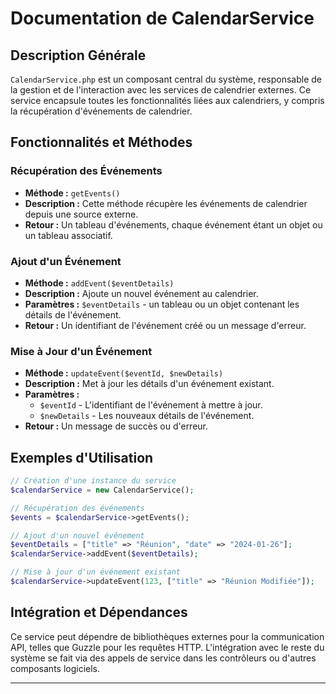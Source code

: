 
# Documentation de CalendarService

## Description Générale
`CalendarService.php` est un composant central du système, responsable de la gestion et de l'interaction avec les services de calendrier externes. Ce service encapsule toutes les fonctionnalités liées aux calendriers, y compris la récupération d'événements de calendrier.

## Fonctionnalités et Méthodes
### Récupération des Événements
- **Méthode :** `getEvents()`
- **Description :** Cette méthode récupère les événements de calendrier depuis une source externe.
- **Retour :** Un tableau d'événements, chaque événement étant un objet ou un tableau associatif.

### Ajout d'un Événement
- **Méthode :** `addEvent($eventDetails)`
- **Description :** Ajoute un nouvel événement au calendrier.
- **Paramètres :** `$eventDetails` - un tableau ou un objet contenant les détails de l'événement.
- **Retour :** Un identifiant de l'événement créé ou un message d'erreur.

### Mise à Jour d'un Événement
- **Méthode :** `updateEvent($eventId, $newDetails)`
- **Description :** Met à jour les détails d'un événement existant.
- **Paramètres :**
  - `$eventId` - L'identifiant de l'événement à mettre à jour.
  - `$newDetails` - Les nouveaux détails de l'événement.
- **Retour :** Un message de succès ou d'erreur.

## Exemples d'Utilisation
```php
// Création d'une instance du service
$calendarService = new CalendarService();

// Récupération des événements
$events = $calendarService->getEvents();

// Ajout d'un nouvel événement
$eventDetails = ["title" => "Réunion", "date" => "2024-01-26"];
$calendarService->addEvent($eventDetails);

// Mise à jour d'un événement existant
$calendarService->updateEvent(123, ["title" => "Réunion Modifiée"]);
```

## Intégration et Dépendances
Ce service peut dépendre de bibliothèques externes pour la communication API, telles que Guzzle pour les requêtes HTTP. L'intégration avec le reste du système se fait via des appels de service dans les contrôleurs ou d'autres composants logiciels.

---